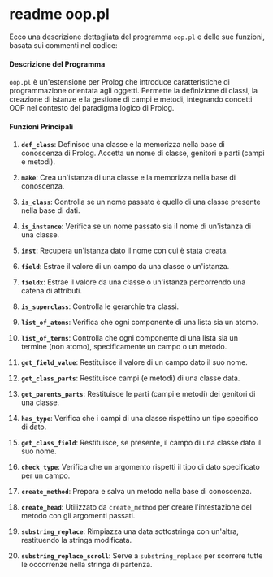 # readme oop.pl
Ecco una descrizione dettagliata del programma `oop.pl` e delle sue funzioni, basata sui commenti nel codice:

#### Descrizione del Programma
`oop.pl` è un'estensione per Prolog che introduce caratteristiche di programmazione orientata agli oggetti. Permette la definizione di classi, la creazione di istanze e la gestione di campi e metodi, integrando concetti OOP nel contesto del paradigma logico di Prolog.

#### Funzioni Principali
1. **`def_class`**: Definisce una classe e la memorizza nella base di conoscenza di Prolog. Accetta un nome di classe, genitori e parti (campi e metodi).

2. **`make`**: Crea un'istanza di una classe e la memorizza nella base di conoscenza.

3. **`is_class`**: Controlla se un nome passato è quello di una classe presente nella base di dati.

4. **`is_instance`**: Verifica se un nome passato sia il nome di un'istanza di una classe.

5. **`inst`**: Recupera un'istanza dato il nome con cui è stata creata.

6. **`field`**: Estrae il valore di un campo da una classe o un'istanza.

7. **`fieldx`**: Estrae il valore da una classe o un'istanza percorrendo una catena di attributi.

8. **`is_superclass`**: Controlla le gerarchie tra classi.

9. **`list_of_atoms`**: Verifica che ogni componente di una lista sia un atomo.

10. **`list_of_terms`**: Controlla che ogni componente di una lista sia un termine (non atomo), specificamente un campo o un metodo.

11. **`get_field_value`**: Restituisce il valore di un campo dato il suo nome.

12. **`get_class_parts`**: Restituisce campi (e metodi) di una classe data.

13. **`get_parents_parts`**: Restituisce le parti (campi e metodi) dei genitori di una classe.

14. **`has_type`**: Verifica che i campi di una classe rispettino un tipo specifico di dato.

15. **`get_class_field`**: Restituisce, se presente, il campo di una classe dato il suo nome.

16. **`check_type`**: Verifica che un argomento rispetti il tipo di dato specificato per un campo.

17. **`create_method`**: Prepara e salva un metodo nella base di conoscenza.

18. **`create_head`**: Utilizzato da `create_method` per creare l'intestazione del metodo con gli argomenti passati.

19. **`substring_replace`**: Rimpiazza una data sottostringa con un'altra, restituendo la stringa modificata.

20. **`substring_replace_scroll`**: Serve a `substring_replace` per scorrere tutte le occorrenze nella stringa di partenza.
